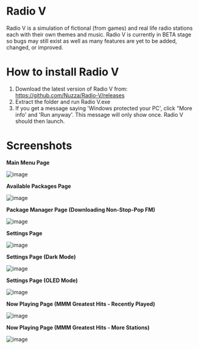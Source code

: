 
# Radio V
Radio V is a simulation of fictional (from games) and real life radio stations each with their own themes and music. Radio V is currently in BETA stage so bugs may still exist as well as many features are yet to be added, changed, or improved.

# How to install Radio V
1. Download the latest version of Radio V from: https://github.com/Nuzza/Radio-V/releases
2. Extract the folder and run Radio V.exe
3. If you get a message saying 'Windows protected your PC', click "More info' and 'Run anyway'. This message will only show once. Radio V should then launch.

# Screenshots

**Main Menu Page**

![image](https://user-images.githubusercontent.com/29596317/111895026-b8176800-8a5f-11eb-9727-297b64beb0cb.png)

**Available Packages Page**

![image](https://user-images.githubusercontent.com/29596317/111895084-0167b780-8a60-11eb-9d9d-5536cca6f95c.png)

**Package Manager Page (Downloading Non-Stop-Pop FM)**

![image](https://user-images.githubusercontent.com/29596317/111895101-25c39400-8a60-11eb-8609-0efea72cb667.png)

**Settings Page**

![image](https://user-images.githubusercontent.com/29596317/111895044-d0878280-8a5f-11eb-874f-74ec17ae8510.png)

**Settings Page (Dark Mode)**

![image](https://user-images.githubusercontent.com/29596317/111895057-ded59e80-8a5f-11eb-8426-31a29d5074fb.png)

**Settings Page (OLED Mode)**

![image](https://user-images.githubusercontent.com/29596317/111895062-e5641600-8a5f-11eb-9b26-3b5ce41c4384.png)

**Now Playing Page (MMM Greatest Hits - Recently Played)**

![image](https://user-images.githubusercontent.com/29596317/111895129-5e636d80-8a60-11eb-9c64-895b4ca67dd6.png)

**Now Playing Page (MMM Greatest Hits - More Stations)**

![image](https://user-images.githubusercontent.com/29596317/111895135-72a76a80-8a60-11eb-9493-18d8b9791149.png)

